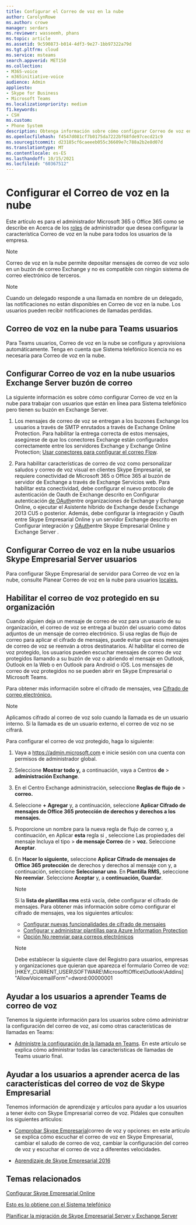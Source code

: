 ```yaml
---
title: Configurar el Correo de voz en la nube
author: CarolynRowe
ms.author: crowe
manager: serdars
ms.reviewer: wasseemh, phans
ms.topic: article
ms.assetid: 9c590873-b014-4df3-9e27-1bb97322a79d
ms.tgt.pltfrm: cloud
ms.service: msteams
search.appverid: MET150
ms.collection:
- M365-voice
- m365initiative-voice
audience: Admin
appliesto:
- Skype for Business
- Microsoft Teams
ms.localizationpriority: medium
f1.keywords:
- CSH
ms.custom:
- Phone System
description: Obtenga información sobre cómo configurar Correo de voz en la nube para los usuarios.
ms.openlocfilehash: f4547d081cf7b0175da7222bf68fde97cecd21c9
ms.sourcegitcommit: d23185cf6caeeeb055c36609e7c788a2b2e8d07d
ms.translationtype: MT
ms.contentlocale: es-ES
ms.lasthandoff: 10/15/2021
ms.locfileid: "60367512"
---
```

# <a name="set-up-cloud-voicemail"></a>Configurar el Correo de voz en la nube

Este artículo es para el administrador Microsoft 365 o Office 365 como se describe en Acerca de los [roles](/microsoft-365/admin/add-users/about-admin-roles) de administrador que desea configurar la característica Correo de voz en la nube para todos los usuarios de la empresa.

> [!NOTE]
> Correo de voz en la nube permite depositar mensajes de correo de voz solo en un buzón de correo Exchange y no es compatible con ningún sistema de correo electrónico de terceros.

> [!NOTE]
> Cuando un delegado responde a una llamada en nombre de un delegado, las notificaciones no están disponibles en Correo de voz en la nube. Los usuarios pueden recibir notificaciones de llamadas perdidas.

## <a name="cloud-voicemail-for-teams-users"></a>Correo de voz en la nube para Teams usuarios

Para Teams usuarios, Correo de voz en la nube se configura y aprovisiona automáticamente. Tenga en cuenta que Sistema telefónico licencia no es necesaria para Correo de voz en la nube.

## <a name="set-up-cloud-voicemail-for-exchange-server-mailbox-users"></a>Configurar Correo de voz en la nube usuarios Exchange Server buzón de correo

La siguiente información es sobre cómo configurar Correo de voz en la nube para trabajar con usuarios que están en línea para Sistema telefónico pero tienen su buzón en Exchange Server.

1. Los mensajes de correo de voz se entregan a los buzones Exchange los usuarios a través de SMTP enrutados a través de Exchange Online Protection. Para habilitar la entrega correcta de estos mensajes, asegúrese de que los conectores Exchange están configurados correctamente entre los servidores Exchange y Exchange Online Protection; [Usar conectores para configurar el correo Flow](/exchange/mail-flow-best-practices/use-connectors-to-configure-mail-flow/use-connectors-to-configure-mail-flow).

2. Para habilitar características de correo de voz como personalizar saludos y correo de voz visual en clientes Skype Empresarial, se requiere conectividad de Microsoft 365 o Office 365 al buzón de servidor de Exchange a través de Exchange Servicios web. Para habilitar esta conectividad, debe configurar el nuevo protocolo de autenticación de Oauth de Exchange descrito en Configurar autenticación [de OAuth](/exchange/configure-oauth-authentication-between-exchange-and-exchange-online-organizations-exchange-2013-help)entre organizaciones de Exchange y Exchange Online, o ejecutar el Asistente híbrido de Exchange desde Exchange 2013 CU5 o posterior. Además, debe configurar la integración y Oauth entre Skype Empresarial Online y un servidor Exchange descrito en Configurar integración y [OAuth](/skypeforbusiness/deploy/integrate-with-exchange-server/oauth-with-online-and-on-premises)entre Skype Empresarial Online y Exchange Server .

## <a name="set-up-cloud-voicemail-for-skype-for-business-server-users"></a>Configurar Correo de voz en la nube usuarios Skype Empresarial Server usuarios

Para configurar Skype Empresarial de servidor para Correo de voz en la nube, consulte Planear Correo de voz en la nube para usuarios [locales.](/skypeforbusiness/hybrid/plan-cloud-voicemail)

## <a name="enabling-protected-voicemail-in-your-organization"></a>Habilitar el correo de voz protegido en su organización

Cuando alguien deja un mensaje de correo de voz para un usuario de su organización, el correo de voz se entrega al buzón del usuario como datos adjuntos de un mensaje de correo electrónico. Si usa reglas de flujo de correo para aplicar el cifrado de mensajes, puede evitar que esos mensajes de correo de voz se reenván a otros destinatarios. Al habilitar el correo de voz protegido, los usuarios pueden escuchar mensajes de correo de voz protegidos llamando a su buzón de voz o abriendo el mensaje en Outlook, Outlook en la Web o en Outlook para Android o iOS. Los mensajes de correo de voz protegidos no se pueden abrir en Skype Empresarial o Microsoft Teams.

Para obtener más información sobre el cifrado de mensajes, vea [Cifrado de correo electrónico.](/microsoft-365/compliance/email-encryption)

> [!NOTE]
> Aplicamos cifrado al correo de voz solo cuando la llamada es de un usuario interno. Si la llamada es de un usuario externo, el correo de voz no se cifrará.

Para configurar el correo de voz protegido, haga lo siguiente:

1. Vaya a <https://admin.microsoft.com> e inicie sesión con una cuenta con permisos de administrador global.
2. Seleccione **Mostrar todo y,** a continuación, vaya a Centros **de**  >  **administración Exchange**.
3. En el Centro Exchange administración, seleccione **Reglas de flujo de**  >  **correo.**
4. Seleccione **+** **Agregar** y, a continuación, seleccione **Aplicar Cifrado de mensajes de Office 365 protección de derechos y derechos a los mensajes.**
5. Proporcione un nombre para la nueva regla de flujo de correo y, a continuación, en Aplicar **esta** regla si , seleccione Las propiedades del mensaje Incluya el tipo  >  **de mensaje Correo** de \> **voz.** Seleccione **Aceptar**.
6. En **Hacer lo siguiente,** seleccione **Aplicar Cifrado de mensajes de Office 365 protección** de derechos y derechos al mensaje con y, a continuación, seleccione **Seleccionar uno**. En **Plantilla RMS,** seleccione **No reenviar**. Seleccione **Aceptar** y, a **continuación, Guardar**.

    > [!NOTE]
    > Si la **lista de plantillas rms** está vacía, debe configurar el cifrado de mensajes. Para obtener más información sobre cómo configurar el cifrado de mensajes, vea los siguientes artículos:
    >
    > - [Configurar nuevas funcionalidades de cifrado de mensajes](/microsoft-365/compliance/set-up-new-message-encryption-capabilities)
    > - [Configurar y administrar plantillas para Azure Information Protection](/information-protection/deploy-use/configure-policy-templates)
    > - [Opción No reenviar para correos electrónicos](/information-protection/deploy-use/configure-usage-rights#do-not-forward-option-for-emails)

    > [!NOTE]
    > Debe establecer la siguiente clave del Registro para usuarios, empresas y organizaciones que quieran que aparezca el formulario Correo de voz: [HKEY_CURRENT_USER\SOFTWARE\Microsoft\Office\Outlook\Addins] "AllowVoicemailForm"=dword:00000001

## <a name="help-your-users-learn-teams-voicemail-features"></a>Ayudar a los usuarios a aprender Teams de correo de voz

Tenemos la siguiente información para los usuarios sobre cómo administrar la configuración del correo de voz, así como otras características de llamadas en Teams:

- [Administre la configuración de la llamada en Teams](https://support.office.com/article/manage-your-call-settings-in-teams-456cb611-3477-496f-b31a-6ab752a7595f). En este artículo se explica cómo administrar todas las características de llamadas de Teams usuario final.

## <a name="help-your-users-learn-skype-for-business-voicemail-features"></a>Ayudar a los usuarios a aprender acerca de las características del correo de voz de Skype Empresarial

Tenemos información de aprendizaje y artículos para ayudar a los usuarios a tener éxito con Skype Empresarial correo de voz. Pídales que consulten los siguientes artículos:

- [Comprobar Skype Empresarial](https://support.office.com/article/2deea7f8-831f-4e85-a0d4-b34da55945a8)correo de voz y opciones: en este artículo se explica cómo escuchar el correo de voz en Skype Empresarial, cambiar el saludo de correo de voz, cambiar la configuración del correo de voz y escuchar el correo de voz a diferentes velocidades.

- [Aprendizaje de Skype Empresarial 2016](https://support.office.com/article/eb2081bc-fd0a-4eda-94da-5a39f369ee74)

## <a name="related-topics"></a>Temas relacionados

[Configurar Skype Empresarial Online](/skypeforbusiness/set-up-skype-for-business-online/set-up-skype-for-business-online)

[Esto es lo obtiene con el Sistema telefónico](here-s-what-you-get-with-phone-system.md)

[Planificar la migración de Skype Empresarial Server y Exchange Server](/SkypeForBusiness/hybrid/plan-um-migration)
